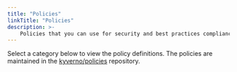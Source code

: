 ```yaml
---
title: "Policies"
linkTitle: "Policies"
description: >-
    Policies that you can use for security and best practices compliance.
---
```


Select a category below to view the policy definitions. The policies are maintained in the <a href="https://github.com/kyverno/policies" target="_blank">kyverno/policies</a> repository. 
